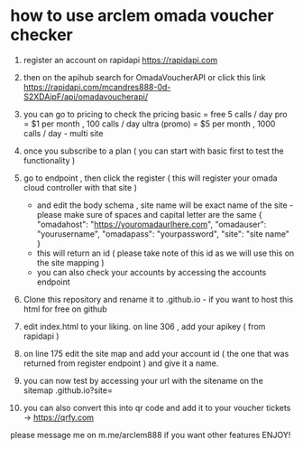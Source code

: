 # how to use arclem omada voucher checker

1. register an account on rapidapi https://rapidapi.com
2. then on the apihub search for OmadaVoucherAPI or click this link https://rapidapi.com/mcandres888-0d-S2XDAipF/api/omadavoucherapi/
3. you can go to pricing to check the pricing
    basic = free 5 calls / day
    pro = $1 per month , 100  calls / day
    ultra (promo) = $5 per month , 1000 calls / day - multi site

4. once you subscribe to a plan ( you can start with basic first to test the functionality )
5. go to endpoint , then click the register ( this will register your omada cloud controller with that site )
     - and edit the body schema , site name will be exact name of the site - please make sure of spaces and capital letter are the same
     {
      "omadahost": "https://youromadaurlhere.com",
      "omadauser": "yourusername",
      "omadapass": "yourpassword",
      "site": "site name"
    }
     - this will return an id ( please take note of this id as we will use this on the site mapping )
     - you can also check your accounts by accessing the accounts endpoint
6. Clone this repository and rename it to <username>.github.io  - if you want to host this html for free on github
7. edit index.html to your liking. on line 306 , add your apikey ( from rapidapi )
8. on line 175 edit the site map and add your account id ( the one that was returned from register endpoint ) and give it a name.
9. you can now test by accessing your url with the sitename on the sitemap  <username>.github.io?site=<sitename>
10. you can also convert this into qr code and add it to your voucher tickets -> https://qrfy.com

please message me on m.me/arclem888 if you want other features
ENJOY!
